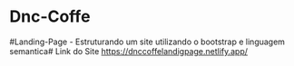 # Dnc-Coffe
#Landing-Page - Estruturando um site utilizando o bootstrap e linguagem semantica#
Link do Site https://dnccoffelandigpage.netlify.app/
